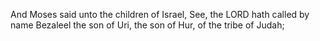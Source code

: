 And Moses said unto the children of Israel, See, the LORD hath called by name Bezaleel the son of Uri, the son of Hur, of the tribe of Judah;
